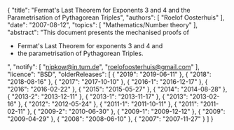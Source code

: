 {
    "title": "Fermat's Last Theorem for Exponents 3 and 4 and the Parametrisation of Pythagorean Triples",
    "authors": [
        "Roelof Oosterhuis"
    ],
    "date": "2007-08-12",
    "topics": [
        "Mathematics/Number theory"
    ],
    "abstract": "This document presents the mechanised proofs of<ul><li>Fermat's Last Theorem for exponents 3 and 4 and</li><li>the parametrisation of Pythagorean Triples.</li></ul>",
    "notify": [
        "nipkow@in.tum.de",
        "roelofoosterhuis@gmail.com"
    ],
    "licence": "BSD",
    "olderReleases": [
        {
            "2019": "2019-06-11"
        },
        {
            "2018": "2018-08-16"
        },
        {
            "2017": "2017-10-10"
        },
        {
            "2016-1": "2016-12-17"
        },
        {
            "2016": "2016-02-22"
        },
        {
            "2015": "2015-05-27"
        },
        {
            "2014": "2014-08-28"
        },
        {
            "2013-2": "2013-12-11"
        },
        {
            "2013-1": "2013-11-17"
        },
        {
            "2013": "2013-02-16"
        },
        {
            "2012": "2012-05-24"
        },
        {
            "2011-1": "2011-10-11"
        },
        {
            "2011": "2011-02-11"
        },
        {
            "2009-2": "2010-06-30"
        },
        {
            "2009-1": "2009-12-12"
        },
        {
            "2009": "2009-04-29"
        },
        {
            "2008": "2008-06-10"
        },
        {
            "2007": "2007-11-27"
        }
    ]
}